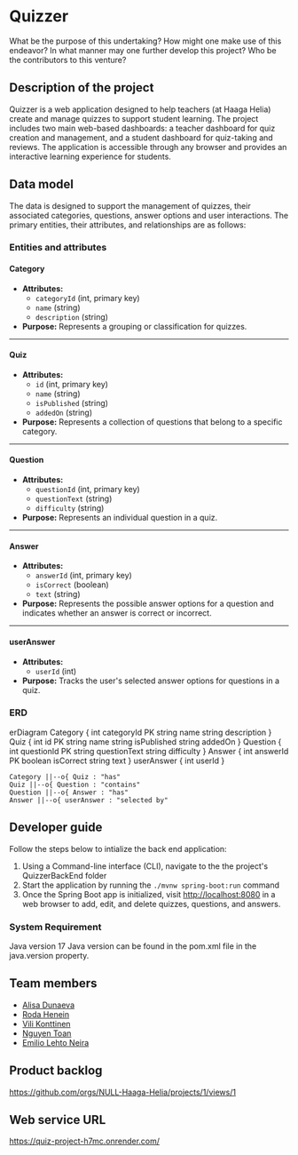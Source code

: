 # Quizzer

What be the purpose of this undertaking?
How might one make use of this endeavor?
In what manner may one further develop this project?
Who be the contributors to this venture?

## Description of the project

Quizzer is a web application designed to help teachers (at Haaga Helia) create and manage quizzes to support student learning.
The project includes two main web-based dashboards: a teacher dashboard for quiz creation and management, and a student dashboard for quiz-taking and reviews.
The application is accessible through any browser and provides an interactive learning experience for students.

## Data model

The data is designed to support the management of quizzes, their associated categories, questions, answer options and user interactions. The primary entities, their attributes, and relationships are as follows:

### Entities and attributes

#### Category

- **Attributes:**
  - `categoryId` (int, primary key)
  - `name` (string)
  - `description` (string)
- **Purpose:** Represents a grouping or classification for quizzes.

---

#### Quiz

- **Attributes:**
  - `id` (int, primary key)
  - `name` (string)
  - `isPublished` (string)
  - `addedOn` (string)
- **Purpose:** Represents a collection of questions that belong to a specific category.

---

#### Question

- **Attributes:**
  - `questionId` (int, primary key)
  - `questionText` (string)
  - `difficulty` (string)
- **Purpose:** Represents an individual question in a quiz.

---

#### Answer

- **Attributes:**
  - `answerId` (int, primary key)
  - `isCorrect` (boolean)
  - `text` (string)
- **Purpose:** Represents the possible answer options for a question and indicates whether an answer is correct or incorrect.

---

#### userAnswer

- **Attributes:**
  - `userId` (int)
- **Purpose:** Tracks the user's selected answer options for questions in a quiz.

### ERD

erDiagram
Category {
int categoryId PK
string name
string description
}
Quiz {
int id PK
string name
string isPublished
string addedOn
}
Question {
int questionId PK
string questionText
string difficulty
}
Answer {
int answerId PK
boolean isCorrect
string text
}
userAnswer {
int userId
}

    Category ||--o{ Quiz : "has"
    Quiz ||--o{ Question : "contains"
    Question ||--o{ Answer : "has"
    Answer ||--o{ userAnswer : "selected by"

## Developer guide

Follow the steps below to intialize the back end application:

1. Using a Command-line interface (CLI), navigate to the the project's QuizzerBackEnd folder
2. Start the application by running the `./mvnw spring-boot:run` command
3. Once the Spring Boot app is initialized, visit <http://localhost:8080> in a web browser to add, edit, and delete quizzes, questions, and answers.

### System Requirement

Java version 17
Java version can be found in the pom.xml file in the java.version property.

## Team members

- [Alisa Dunaeva](https://github.com/dunaevaalisa)
- [Roda Henein](https://github.com/hxrda)
- [Vili Konttinen](https://github.com/ViliKon)
- [Nguyen Toan](https://github.com/tnguyen3537)
- [Emilio Lehto Neira](https://github.com/emiliolehto)

## Product backlog

https://github.com/orgs/NULL-Haaga-Helia/projects/1/views/1

## Web service URL

https://quiz-project-h7mc.onrender.com/
